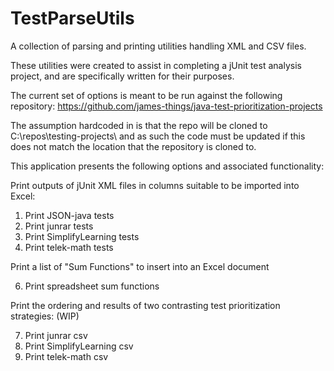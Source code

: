 # TestParseUtils

A collection of parsing and printing utilities handling XML and CSV files.

These utilities were created to assist in completing a jUnit test analysis project,
and are specifically written for their purposes.

The current set of options is meant to be run against the following repository:
https://github.com/james-things/java-test-prioritization-projects

The assumption hardcoded in is that the repo will be cloned to C:\repos\testing-projects\ and as such the code must be
updated if this does not match the location that the repository is cloned to.

This application presents the following options and associated functionality:

Print outputs of jUnit XML files in columns suitable to be imported into Excel:
  
  1. Print JSON-java tests
  2. Print junrar tests
  3. Print SimplifyLearning tests
  4. Print telek-math tests

Print a list of "Sum Functions" to insert into an Excel document
  
  6. Print spreadsheet sum functions

Print the ordering and results of two contrasting test prioritization strategies: (WIP)
  
  7. Print junrar csv
  8. Print SimplifyLearning csv
  9. Print telek-math csv
